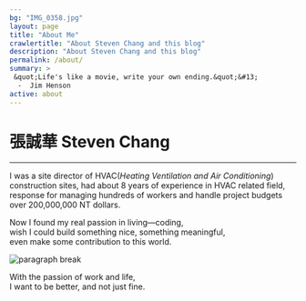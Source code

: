 ```yaml
---
bg: "IMG_0358.jpg"
layout: page
title: "About Me"
crawlertitle: "About Steven Chang and this blog"
description: "About Steven Chang and this blog"
permalink: /about/
summary: >
 &quot;Life's like a movie, write your own ending.&quot;&#13;
  -  Jim Henson
active: about
---
```

# 張誠華 Steven Chang  
---

I was a site director of HVAC(*Heating Ventilation and Air Conditioning*) construction sites, had about 8 years of experience in HVAC related field,
response for managing hundreds of workers 
and handle project budgets over 200,000,000 NT dollars.

Now I found my real passion in living—coding,  
wish I could build something nice, something meaningful,  
even make some contribution to this world.

<!-- 
- Rails demo project: **[Order Brother](https://github.com/order-brother/Order-Brother)**.  
It is a pre-order platform that helps people easily search foods, make orders or open stores.
  - Have frontstage and backstage of store page through Devise and Pundit Gem, with RESTful API design in advance.
  - Use AASM Gem to make transactions act as finite state machine.
  - Upload images to AWS S3 through Carrierwave Gem.
  - GitHub repository and docs: [https://github.com/order-brother/Order-Brother](https://github.com/order-brother/Order-Brother)
  - Deployed on Heroku: [https://order-brother.herokuapp.com](https://order-brother.herokuapp.com)

> Order brother, help you out like your older brother. -->

![paragraph break](https://order-brother.s3-ap-northeast-1.amazonaws.com/paragraph+break/separator-1.png)

With the passion of work and life,  
I want to be better, and not just fine.

[<i class="about-icon fab fa-github-alt fa-spin"></i>](https://github.com/stevencch99/) 
[<i class="about-icon fab fa-medium"></i>](https://medium.com/space-cat/)
[<i class="about-icon fab fa-linkedin"></i>](https://www.linkedin.com/in/stevenchchang/)
